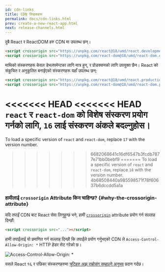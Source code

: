 ```yaml
---
id: cdn-links
title: CDN लिङ्कहरू
permalink: docs/cdn-links.html
prev: create-a-new-react-app.html
next: release-channels.html
---
```


दुबै React र ReactDOM हरु CDN मा उपलब्ध छन्।

```html
<script crossorigin src="https://unpkg.com/react@18/umd/react.development.js"></script>
<script crossorigin src="https://unpkg.com/react-dom@18/umd/react-dom.development.js"></script>
```

माथिको संस्करणहरू केवल डेभलपमेन्टका लागि मात्र हुन्, र प्रोडक्सनको लागि उपयुक्त छैन। React को संकुचित र अनुकूलित बनाईएको संस्करणहरू यहाँ उपलब्ध छन्:

```html
<script crossorigin src="https://unpkg.com/react@18/umd/react.production.min.js"></script>
<script crossorigin src="https://unpkg.com/react-dom@18/umd/react-dom.production.min.js"></script>
```

<<<<<<< HEAD
<<<<<<< HEAD
`react` र `react-dom` को विशेष संस्करण प्रयोग गर्नको लागि, `16` लाई संस्करण अंकले बदल्नुहोस।
=======
To load a specific version of `react` and `react-dom`, replace `17` with the version number.
>>>>>>> 6682068641c16df6547b3fcdb7877e71bb0bebf9
=======
To load a specific version of `react` and `react-dom`, replace `18` with the version number.
>>>>>>> 4b68508440a985598571f78f60637b6dccdd5a1a

### हामीलाई `crossorigin` Attribute किन चाहिन्छ? {#why-the-crossorigin-attribute}

यदि तपाइँ CDN बाट React सेवा लिनुहुन्छ भने, हामी [`crossorigin`](https://developer.mozilla.org/en-US/docs/Web/HTML/CORS_settings_attributes) attribute प्रयोग गर्न सल्लाह दिन्छौं:

```html
<script crossorigin src="..."></script>
```

हामी तपाईंलाई यो प्रमाणित गर्न सल्लाह दिन्छौ कि तपाईंले प्रयोग गर्नुभएको CDN ले `Access-Control-Allow-Origin: *` HTTP हेडर सेट गरेको छ।

![Access-Control-Allow-Origin: *](../images/docs/cdn-cors-header.png)

यसले React १६ र पछिका संस्करणहरुमा [त्रुटिहरु अझ राम्रोसंग सम्हाल्ने अनुभव](/blog/2017/07/26/error-handling-in-react-16.html) प्रदान गर्दछ।
